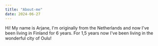 ```yaml
---
title: "About-me"
date: 2024-06-27
---
```


Hi! My name is Arjane, I'm originally from the Netherlands and now I've been living in Finland for 6 years. For 1,5 years now I've been living in the wonderful city of Oulu!

